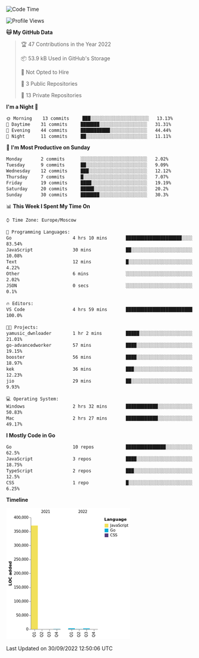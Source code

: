 <!--START_SECTION:waka-->
![Code Time](http://img.shields.io/badge/Code%20Time-416%20hrs%2016%20mins-blue)

![Profile Views](http://img.shields.io/badge/Profile%20Views-0-blue)

**🐱 My GitHub Data** 

> 🏆 47 Contributions in the Year 2022
 > 
> 📦 53.9 kB Used in GitHub's Storage 
 > 
> 🚫 Not Opted to Hire
 > 
> 📜 3 Public Repositories 
 > 
> 🔑 13 Private Repositories  
 > 
**I'm a Night 🦉** 

```text
🌞 Morning    13 commits     ███░░░░░░░░░░░░░░░░░░░░░░   13.13% 
🌆 Daytime    31 commits     ███████░░░░░░░░░░░░░░░░░░   31.31% 
🌃 Evening    44 commits     ███████████░░░░░░░░░░░░░░   44.44% 
🌙 Night      11 commits     ██░░░░░░░░░░░░░░░░░░░░░░░   11.11%

```
📅 **I'm Most Productive on Sunday** 

```text
Monday       2 commits      ░░░░░░░░░░░░░░░░░░░░░░░░░   2.02% 
Tuesday      9 commits      ██░░░░░░░░░░░░░░░░░░░░░░░   9.09% 
Wednesday    12 commits     ███░░░░░░░░░░░░░░░░░░░░░░   12.12% 
Thursday     7 commits      █░░░░░░░░░░░░░░░░░░░░░░░░   7.07% 
Friday       19 commits     ████░░░░░░░░░░░░░░░░░░░░░   19.19% 
Saturday     20 commits     █████░░░░░░░░░░░░░░░░░░░░   20.2% 
Sunday       30 commits     ███████░░░░░░░░░░░░░░░░░░   30.3%

```


📊 **This Week I Spent My Time On** 

```text
⌚︎ Time Zone: Europe/Moscow

💬 Programming Languages: 
Go                       4 hrs 10 mins       █████████████████████░░░░   83.54% 
JavaScript               30 mins             ██░░░░░░░░░░░░░░░░░░░░░░░   10.08% 
Text                     12 mins             █░░░░░░░░░░░░░░░░░░░░░░░░   4.22% 
Other                    6 mins              ░░░░░░░░░░░░░░░░░░░░░░░░░   2.02% 
JSON                     0 secs              ░░░░░░░░░░░░░░░░░░░░░░░░░   0.1%

🔥 Editors: 
VS Code                  4 hrs 59 mins       █████████████████████████   100.0%

🐱‍💻 Projects: 
yamusic_dwnloader        1 hr 2 mins         █████░░░░░░░░░░░░░░░░░░░░   21.01% 
go-advancedworker        57 mins             ████░░░░░░░░░░░░░░░░░░░░░   19.15% 
booster                  56 mins             ████░░░░░░░░░░░░░░░░░░░░░   18.97% 
kek                      36 mins             ███░░░░░░░░░░░░░░░░░░░░░░   12.23% 
jio                      29 mins             ██░░░░░░░░░░░░░░░░░░░░░░░   9.93%

💻 Operating System: 
Windows                  2 hrs 32 mins       ████████████░░░░░░░░░░░░░   50.83% 
Mac                      2 hrs 27 mins       ████████████░░░░░░░░░░░░░   49.17%

```

**I Mostly Code in Go** 

```text
Go                       10 repos            ███████████████░░░░░░░░░░   62.5% 
JavaScript               3 repos             ████░░░░░░░░░░░░░░░░░░░░░   18.75% 
TypeScript               2 repos             ███░░░░░░░░░░░░░░░░░░░░░░   12.5% 
CSS                      1 repo              █░░░░░░░░░░░░░░░░░░░░░░░░   6.25%

```


**Timeline**

![Chart not found](https://raw.githubusercontent.com/jeezft/jeezft/main/charts/bar_graph.png) 


 Last Updated on 30/09/2022 12:50:06 UTC
<!--END_SECTION:waka-->
